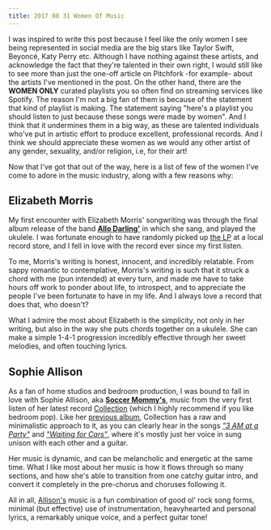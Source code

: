 ```yaml
---
title: 2017 08 31 Women Of Music
---
```


I was inspired to write this post because I feel like the only women I see being represented in social media are the big stars like Taylor Swift, Beyoncé, Katy Perry etc. Although I have nothing against these artists, and acknowledge the fact that they\'re talented in their own right, I would still like to see more than just the one-off article on Pitchfork -for example- about the artists I\'ve mentioned in the post.
 On the other hand, there are the **WOMEN ONLY** curated playlists you so often find on streaming services like Spotify. The reason I\'m not a big fan of them is because of the statement that kind of playlist is making. The statement saying "here\'s a playlist you should listen to just because these songs were made by women". And I think that it undermines them in a big way, as these are talented individuals who\'ve put in artistic effort to produce excellent, professional records. And I think we should appreciate these women as we would any other artist of any gender, sexuality, and/or religion, i.e, for their art!

Now that I\'ve got that out of the way, here is a list of few of the women I\'ve come to adore in the music industry, along with a few reasons why:

## Elizabeth Morris
My first encounter with Elizabeth Morris\' songwriting was through the final album release of the band [**Allo Darling\'**](https://open.spotify.com/artist/0cygwaJypZFDlu4NLQTm7b) in which she sang, and played the ukulele. I was fortunate enough to have randomly picked up [the LP](https://open.spotify.com/album/1FosDgVaOv7qsZt9k56o1s)  at a local record store, and I fell in love with the record ever since my first listen.

To me, Morris\'s writing is honest, innocent, and incredibly relatable. From sappy romantic to contemplative, Morris\'s writing is such that it struck a chord with me (pun intended) at every turn, and made me have to take hours off work to ponder about life, to introspect, and to appreciate the people I\'ve been fortunate to have in my life. And I always love a record that does that, who doesn\'t?

What I admire the most about Elizabeth is the simplicity, not only in her writing, but also in the way she puts chords together on a ukulele. She can make a simple 1-4-1 progression incredibly effective through her sweet melodies, and often touching lyrics.


## Sophie Allison
As a fan of home studios and bedroom production, I was bound to fall in love with Sophie Allison, aka [**Soccer Mommy\'s**](https://open.spotify.com/artist/4wXchxfTTggLtzkoUhO86Q), music from the very first listen of her latest record [Collection](https://open.spotify.com/album/1NcmOmza86zn7wt02k9q74) (which I highly recommend if you like bedroom pop). Like her [previous album](https://open.spotify.com/album/0WtsLEGmrrEc1TfGeyLi1N), Collection has a raw and minimalistic approach to it, as you can clearly hear in the songs [*"3 AM at a Party"*](https://open.spotify.com/track/05SS1T78bHkLPEb9VTvEoE) and [*"Waiting for Cars"*](https://open.spotify.com/track/4cJjMJ2fMA7edeEI1xbVFO), where it\'s mostly just her voice in sung unison with each other and a guitar.

Her music is dynamic, and can be melancholic and energetic at the same time. What I like most about her music is how it flows through so many sections, and how she\'s able to transition from one catchy guitar intro, and convert it completely in the pre-chorus and choruses following it.

All in   all, [Allison\'s](https://open.spotify.com/track/3B0vMz20sN9UUwAwcP2QGQ) music is a fun combination of good ol\' rock song forms, minimal (but effective) use of instrumentation, heavyhearted and personal lyrics, a remarkably unique voice, and a perfect guitar tone!
